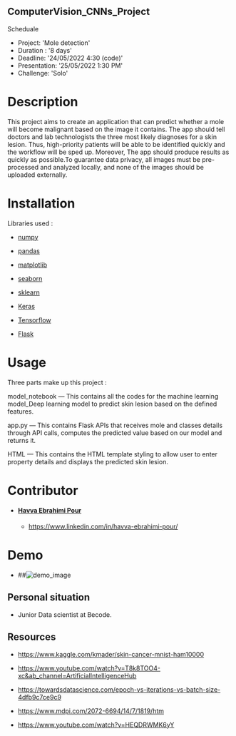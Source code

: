 ## ComputerVision_CNNs_Project

Scheduale

- Project: 'Mole detection'
- Duration : '8 days'
- Deadline: '24/05/2022 4:30 (code)'
- Presentation: '25/05/2022 1:30 PM'
- Challenge: 'Solo'
# Description

This project aims to create an application that can predict whether a mole will become malignant based on the image it contains. The app should tell doctors and lab technologists the three most likely diagnoses for a skin lesion. Thus, high-priority patients will be able to be identified quickly and the workflow will be sped up. Moreover, The app should produce results as quickly as possible.To guarantee data privacy, all images must be pre-processed and analyzed locally, and none of the images should be uploaded externally.

# Installation
Libraries used :

- [numpy](https://numpy.org/)

- [pandas](https://pandas.pydata.org/)

- [matplotlib](https://matplotlib.org/)

- [seaborn](https://seaborn.pydata.org/)

- [sklearn](https://scikit-learn.org/stable/install.html)

- [Keras](https://keras.io/)

- [Tensorflow](https://www.tensorflow.org/)

- [Flask](https://flask.palletsprojects.com/en/2.1.x/)

# Usage

Three parts make up this project :

 model_notebook — This contains all the codes for the machine learning model_Deep learning model to predict skin lesion based on the defined features.
 
 app.py — This contains Flask APIs that receives mole and classes details through API calls, computes the predicted value based on our model and returns it.

 HTML — This contains the HTML template styling to allow user to enter property details and displays the predicted skin lesion.

# Contributor

- #### [Havva Ebrahimi Pour](https://github.com/HavvaEb)
    - https://www.linkedin.com/in/havva-ebrahimi-pour/
# Demo
- ##![demo_image](https://user-images.githubusercontent.com/98815805/179219124-4b21bff9-35a5-4f92-bd07-236b3b04ff7b.png)


## Personal situation

- Junior Data scientist at Becode.
## Resources

- https://www.kaggle.com/kmader/skin-cancer-mnist-ham10000

- https://www.youtube.com/watch?v=T8k8TOO4-xc&ab_channel=ArtificialIntelligenceHub

- https://towardsdatascience.com/epoch-vs-iterations-vs-batch-size-4dfb9c7ce9c9

- https://www.mdpi.com/2072-6694/14/7/1819/htm

- https://www.youtube.com/watch?v=HEQDRWMK6yY




